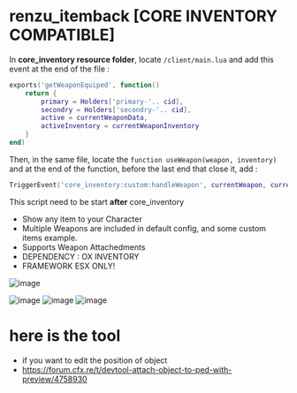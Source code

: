 # renzu_itemback [CORE INVENTORY COMPATIBLE]

In **core_inventory resource folder**, locate `/client/main.lua` and add this event at the end of the file :
```lua 
exports('getWeaponEquiped', function()
    return { 
        primary = Holders['primary-'.. cid],
        secondry = Holders['secondry-'.. cid],
        active = currentWeaponData,
        activeInventory = currentWeaponInventory
    }
end)
```

Then, in the same file, locate the `function useWeapon(weapon, inventory)` and at the end of the function, before the last end that close it, add :
```lua
TriggerEvent('core_inventory:custom:handleWeapon', currentWeapon, currentWeaponData, currentWeaponInventory)
```

This script need to be start **after** core_inventory

- Show any item to your Character
- Multiple Weapons are included in default config, and some custom items example.
- Supports Weapon Attachedments
- DEPENDENCY : OX INVENTORY
- FRAMEWORK ESX ONLY!

![image](https://user-images.githubusercontent.com/82306584/197387181-ab0957b4-b432-4461-8cf1-ece436538472.png)

![image](https://user-images.githubusercontent.com/82306584/192984062-9d57d413-0d32-4bbc-ab5a-3e17c584cebd.png)
![image](https://user-images.githubusercontent.com/82306584/192984202-bdcc96bd-f764-4d7b-a8ea-9444cc8bc354.png)
![image](https://user-images.githubusercontent.com/82306584/192984478-f248d17d-7f96-4d4f-af65-a6cba585ee9c.png)


# here is the tool
- if you want to edit the position of object
- https://forum.cfx.re/t/devtool-attach-object-to-ped-with-preview/4758930
